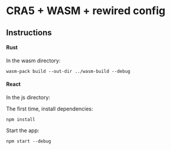 # CRA5 + WASM + rewired config

## Instructions

#### Rust

In the wasm directory:

```
wasm-pack build --out-dir ../wasm-build --debug
```

#### React

In the js directory:

The first time, install dependencies:

```
npm install
```

Start the app:

```
npm start --debug
```
